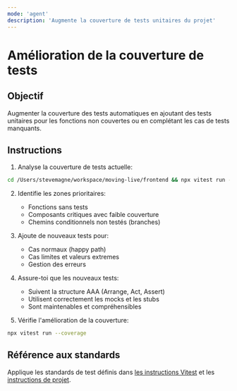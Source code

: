 ```yaml
---
mode: 'agent'
description: 'Augmente la couverture de tests unitaires du projet'
---
```

# Amélioration de la couverture de tests

## Objectif
Augmenter la couverture des tests automatiques en ajoutant des tests unitaires pour les fonctions non couvertes ou en complétant les cas de tests manquants.

## Instructions
1. Analyse la couverture de tests actuelle:
```sh
cd /Users/stevemagne/workspace/moving-live/frontend && npx vitest run --coverage
```

2. Identifie les zones prioritaires:
   - Fonctions sans tests
   - Composants critiques avec faible couverture
   - Chemins conditionnels non testés (branches)

3. Ajoute de nouveaux tests pour:
   - Cas normaux (happy path)
   - Cas limites et valeurs extremes
   - Gestion des erreurs

4. Assure-toi que les nouveaux tests:
   - Suivent la structure AAA (Arrange, Act, Assert)
   - Utilisent correctement les mocks et les stubs
   - Sont maintenables et compréhensibles

5. Vérifie l'amélioration de la couverture:
```sh
npx vitest run --coverage
```

## Référence aux standards
Applique les standards de test définis dans [les instructions Vitest](.github/instructions/vitest.instructions.md) et les [instructions de projet](.github/copilot-instructions.md).
